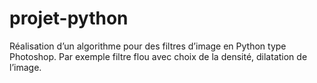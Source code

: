 # projet-python
Réalisation d’un algorithme pour des filtres d’image en Python type Photoshop. Par exemple filtre flou avec choix de la densité, dilatation de l’image.
